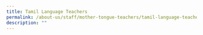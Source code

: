 ```yaml
---
title: Tamil Language Teachers
permalink: /about-us/staff/mother-tongue-teachers/tamil-language-teachers
description: ""
---
```

